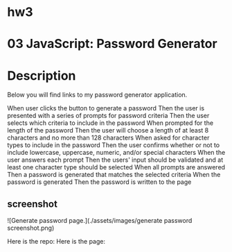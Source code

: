 # hw3

# 03 JavaScript: Password Generator

# Description

Below you will find links to my password generator application.

When user clicks the button to generate a password
Then the user is presented with a series of prompts for password criteria
Then the user selects which criteria to include in the password
When prompted for the length of the password
Then the user will choose a length of at least 8 characters and no more than 128 characters
When asked for character types to include in the password
Then the user confirms whether or not to include lowercase, uppercase, numeric, and/or special characters
When the user answers each prompt
Then the users' input should be validated and at least one character type should be selected
When all prompts are answered
Then a password is generated that matches the selected criteria
When the password is generated
Then the password is written to the page

## screenshot

![Generate password page.](./assets/images/generate password screenshot.png)

Here is the repo:
Here is the page:
